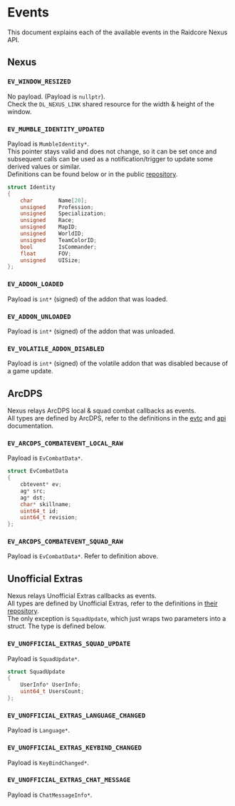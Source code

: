 # Events
This document explains each of the available events in the Raidcore Nexus API.

## Nexus
### `EV_WINDOW_RESIZED`
No payload. (Payload is `nullptr`).  
Check the `DL_NEXUS_LINK` shared resource for the width &amp; height of the window.

### `EV_MUMBLE_IDENTITY_UPDATED`
Payload is `MumbleIdentity*`.  
This pointer stays valid and does not change, so it can be set once and subsequent calls can be used as a notification/trigger to update some derived values or similar.  
Definitions can be found below or in the public [repository](https://github.com/RaidcoreGG/RCGG-lib-mumble-api).
```cpp
struct Identity
{
	char		Name[20];
	unsigned	Profession;
	unsigned	Specialization;
	unsigned	Race;
	unsigned	MapID;
	unsigned	WorldID;
	unsigned	TeamColorID;
	bool		IsCommander;
	float		FOV;
	unsigned	UISize;
};
```

### `EV_ADDON_LOADED`
Payload is `int*` (signed) of the addon that was loaded.

### `EV_ADDON_UNLOADED`
Payload is `int*` (signed) of the addon that was unloaded.

### `EV_VOLATILE_ADDON_DISABLED`
Payload is `int*` (signed) of the volatile addon that was disabled because of a game update.

## ArcDPS
Nexus relays ArcDPS local &amp; squad combat callbacks as events.  
All types are defined by ArcDPS, refer to the definitions in the [evtc](https://www.deltaconnected.com/arcdps/evtc/README.txt) and [api](https://www.deltaconnected.com/arcdps/api/README.txt) documentation.

### `EV_ARCDPS_COMBATEVENT_LOCAL_RAW`
Payload is `EvCombatData*`.
```cpp
struct EvCombatData
{
	cbtevent* ev;
	ag* src;
	ag* dst;
	char* skillname;
	uint64_t id;
	uint64_t revision;
};
```

### `EV_ARCDPS_COMBATEVENT_SQUAD_RAW`
Payload is `EvCombatData*`. Refer to definition above.

## Unofficial Extras
Nexus relays Unofficial Extras callbacks as events.  
All types are defined by Unofficial Extras, refer to the definitions in [their repository](https://github.com/Krappa322/arcdps_unofficial_extras_releases).  
The only exception is `SquadUpdate`, which just wraps two parameters into a struct. The type is defined below.

### `EV_UNOFFICIAL_EXTRAS_SQUAD_UPDATE`
Payload is `SquadUpdate*`.
```cpp
struct SquadUpdate
{
	UserInfo* UserInfo;
	uint64_t UsersCount;
};
```

### `EV_UNOFFICIAL_EXTRAS_LANGUAGE_CHANGED`
Payload is `Language*`.

### `EV_UNOFFICIAL_EXTRAS_KEYBIND_CHANGED`
Payload is `KeyBindChanged*`.

### `EV_UNOFFICIAL_EXTRAS_CHAT_MESSAGE`
Payload is `ChatMessageInfo*`.
